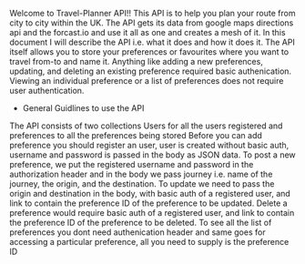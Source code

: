 Welcome to Travel-Planner API!! This API is to help you plan your route from city to city within the UK.
The API gets its data from google maps directions api and the forcast.io and use it all as one and creates a mesh of it.
In this document I will describe the API i.e. what it does and how it does it.
The API itself allows you to store your preferences or favourites where you want to travel from-to and name it.
Anything like adding a new preferences, updating, and deleting an existing preference required basic authenication. 
Viewing an individual preference or a list of preferences does not require user authentication.

- General Guidlines to use the API

The API consists of two collections Users for all the users registered and preferences to all the preferences being stored
Before you can add preference you should register an user, user is created without basic auth, username and password is passed in the body as JSON data.
To post a new preference, we put the registered username and password in the authorization header and in the body we pass journey i.e. name of the journey, the origin, and the destination.
To update we need to pass the origin and destination in the body, with basic auth of a registered user, and link to contain the preference ID of the preference to be updated.
Delete a preference would require basic auth of a registered user, and link to contain the preference ID of the preference to be deleted.
To see all the list of preferences you dont need authenication header and same goes for accessing a particular preference, all you need to supply is the preference ID



